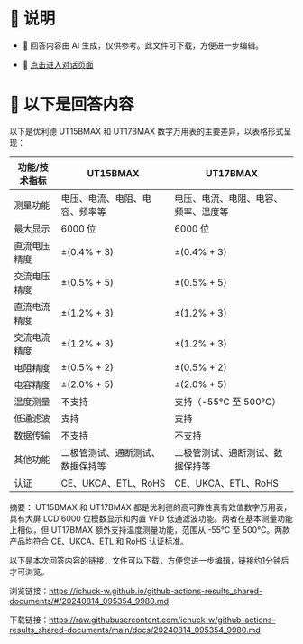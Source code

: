 # 📃 说明

- 📃 回答内容由 AI 生成，仅供参考。此文件可下载，方便进一步编辑。

- 💬 [点击进入对话页面](https://www.aibangxuanxing.com)

# 📃 以下是回答内容

以下是优利德 UT15BMAX 和 UT17BMAX 数字万用表的主要差异，以表格形式呈现：

| 功能/技术指标       | UT15BMAX                          | UT17BMAX                          |
|---------------------|-----------------------------------|-----------------------------------|
| 测量功能            | 电压、电流、电阻、电容、频率等   | 电压、电流、电阻、电容、频率、温度等 |
| 最大显示            | 6000 位                           | 6000 位                           |
| 直流电压精度        | ±(0.4% + 3)                       | ±(0.4% + 3)                       |
| 交流电压精度        | ±(0.5% + 5)                       | ±(0.5% + 5)                       |
| 直流电流精度        | ±(1.2% + 3)                       | ±(1.2% + 3)                       |
| 交流电流精度        | ±(1.2% + 3)                       | ±(1.2% + 3)                       |
| 电阻精度            | ±(0.5% + 2)                       | ±(0.5% + 2)                       |
| 电容精度            | ±(2.0% + 5)                       | ±(2.0% + 5)                       |
| 温度测量            | 不支持                            | 支持（-55°C 至 500°C）            |
| 低通滤波            | 支持                              | 支持                              |
| 数据传输            | 不支持                            | 不支持                            |
| 其他功能            | 二极管测试、通断测试、数据保持等 | 二极管测试、通断测试、数据保持等 |
| 认证                | CE、UKCA、ETL、RoHS               | CE、UKCA、ETL、RoHS               |

摘要：
UT15BMAX 和 UT17BMAX 都是优利德的高可靠性真有效值数字万用表，具有大屏 LCD 6000 位模数显示和内置 VFD 低通滤波功能。两者在基本测量功能上相似，但 UT17BMAX 额外支持温度测量功能，范围从 -55°C 至 500°C。两款产品均符合 CE、UKCA、ETL 和 RoHS 认证标准。

以下是本次回答内容的链接，文件可以下载，方便您进一步编辑，链接约1分钟后才可浏览。

浏览链接：https://ichuck-w.github.io/github-actions-results_shared-documents/#/20240814_095354_9980.md

下载链接：https://raw.githubusercontent.com/ichuck-w/github-actions-results_shared-documents/main/docs/20240814_095354_9980.md